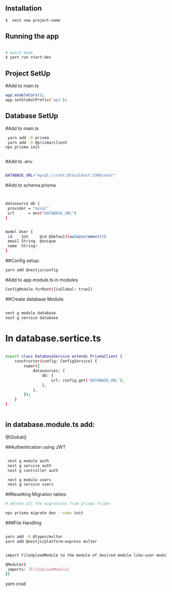 

## Installation

```bash
$  nest new project-name
```

## Running the app

```bash

# watch mode
$ yarn run start:dev

```

## Project SetUp

#Add to main.ts
```bash
app.enableCors();
app.setGlobalPrefix('api');

```

## Database SetUp

#Add to main.ts
```bash
 yarn add -D prisma
 yarn add -D @prisma/client
npx prisma init



```

#Add to .env
 ```bash

 DATABASE_URL="mysql://root:@localhost:3306/nest"

 ```


#Add to schema.prisma
 ```bash


datasource db {
  provider = "mysql"
  url      = env("DATABASE_URL")
}


model User {
  id    Int     @id @default(autoincrement())
  email String  @unique
  name  String?
}
 ```



##Config setup:

```bash
yarn add @nestjs/config
```
#Add to app.module.ts in modules
```bash
ConfigModule.forRoot({isGlobal: true})
```

##Create database Module:

```bash

nest g module database
nest g service database

```

# In database.sertice.ts
```bash

export class DatabaseService extends PrismaClient {
    constructor(config: ConfigService) {
        super({
            datasources: {
                db: {
                    url: config.get('DATABASE_URL'),
                },
            },
        });
    }
}



```

## in database.module.ts add:
@Global() 





##Authentication using JWT

```bash

 nest g module auth
 nest g service auth
 nest g controller auth

 nest g module users
 nest g service users
 ```

##Resetting Migration tables

```bash
# delete all the migrations from prisma folder

npx prisma migrate dev --name init


 ```


###File Handling

```bash

yarn add -D @types/multer
yarn add @nestjs/platform-express multer


 ```

 ```bash

import FileUploadModule to the module of desired module like:user module.

@Module({
  imports: [FileUploadModule]
})

 ```


yarn crud <name>